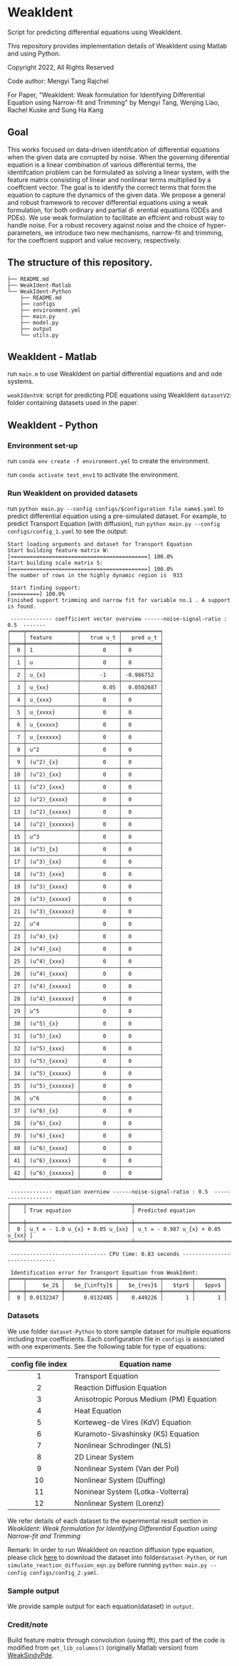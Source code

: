 # WeakIdent
Script for predicting differential equations using WeakIdent.

This repository provides implementation details of WeakIdent using Matlab and using Python. 

Copyright 2022, All Rights Reserved

Code author:  Mengyi Tang Rajchel

For Paper, "WeakIdent: Weak formulation for Identifying Differential Equation using Narrow-fit and Trimming" by Mengyi Tang, Wenjing Liao, Rachel Kuske and Sung Ha Kang

## Goal
This works focused on data-driven identifcation of differential equations when the given data are corrupted by noise. When the governing diferential equation is a linear combination of various differential terms, the identifcation problem can be formulated as solving a linear system, with the feature matrix consisting of linear and nonlinear terms multiplied by a coeffcient vector. The goal is to identify the correct terms that form the equation to capture the dynamics of the given data.
We propose a general and robust framework to recover differential equations using a weak formulation, for both ordinary and partial di erential equations (ODEs and PDEs). 
We use weak formulation to facilitate an effcient and robust way to handle noise. For a robust recovery against noise and the choice of hyper-parameters, we introduce two new mechanisms, narrow-fit and trimming, for the coeffcient support and value recovery, respectively. 

## The structure of this repository.
```
├── README.md
├── WeakIdent-Matlab
└── WeakIdent-Python
    ├── README.md
    ├── configs
    ├── environment.yml
    ├── main.py
    ├── model.py
    ├── output
    └── utils.py
```

## WeakIdent - Matlab 
run `main.m` to use WeakIdent on partial differential equations and and ode systems.

`weakIdentV4`: script for predicting PDE equations using WeakIdent
`datasetV2`: folder containing datasets used in the paper.

## WeakIdent - Python

### Environment set-up
run `conda env create -f environment.yml` to create the environment.

run `conda activate test_env1` to activate the environment.

### Run WeakIdent on provided datasets

run `python main.py --config configs/$configuration file name$.yaml` to predict differential equation using a pre-simulated dataset. For example, to predict Transport Equation (with diffusion), run `python main.py --config configs/config_1.yaml` to see the output:

```
Start loading arguments and dataset for Transport Equation
Start building feature matrix W:
[===========================================] 100.0% 
Start building scale matrix S:
[===========================================] 100.0% 
The number of rows in the highly dynamic region is  933

 Start finding support: 
[=========] 100.0% 
Finished support trimming and narrow fit for variable no.1 . A support is found.

 ------------- coefficient vector overview ------noise-signal-ratio : 0.5  -------
╒════╤════════════════╤════════════╤════════════╕
│    │ feature        │   true u_t │   pred u_t │
╞════╪════════════════╪════════════╪════════════╡
│  0 │ 1              │       0    │  0         │
├────┼────────────────┼────────────┼────────────┤
│  1 │ u              │       0    │  0         │
├────┼────────────────┼────────────┼────────────┤
│  2 │ u_{x}          │      -1    │ -0.986752  │
├────┼────────────────┼────────────┼────────────┤
│  3 │ u_{xx}         │       0.05 │  0.0502687 │
├────┼────────────────┼────────────┼────────────┤
│  4 │ u_{xxx}        │       0    │  0         │
├────┼────────────────┼────────────┼────────────┤
│  5 │ u_{xxxx}       │       0    │  0         │
├────┼────────────────┼────────────┼────────────┤
│  6 │ u_{xxxxx}      │       0    │  0         │
├────┼────────────────┼────────────┼────────────┤
│  7 │ u_{xxxxxx}     │       0    │  0         │
├────┼────────────────┼────────────┼────────────┤
│  8 │ u^2            │       0    │  0         │
├────┼────────────────┼────────────┼────────────┤
│  9 │ (u^2)_{x}      │       0    │  0         │
├────┼────────────────┼────────────┼────────────┤
│ 10 │ (u^2)_{xx}     │       0    │  0         │
├────┼────────────────┼────────────┼────────────┤
│ 11 │ (u^2)_{xxx}    │       0    │  0         │
├────┼────────────────┼────────────┼────────────┤
│ 12 │ (u^2)_{xxxx}   │       0    │  0         │
├────┼────────────────┼────────────┼────────────┤
│ 13 │ (u^2)_{xxxxx}  │       0    │  0         │
├────┼────────────────┼────────────┼────────────┤
│ 14 │ (u^2)_{xxxxxx} │       0    │  0         │
├────┼────────────────┼────────────┼────────────┤
│ 15 │ u^3            │       0    │  0         │
├────┼────────────────┼────────────┼────────────┤
│ 16 │ (u^3)_{x}      │       0    │  0         │
├────┼────────────────┼────────────┼────────────┤
│ 17 │ (u^3)_{xx}     │       0    │  0         │
├────┼────────────────┼────────────┼────────────┤
│ 18 │ (u^3)_{xxx}    │       0    │  0         │
├────┼────────────────┼────────────┼────────────┤
│ 19 │ (u^3)_{xxxx}   │       0    │  0         │
├────┼────────────────┼────────────┼────────────┤
│ 20 │ (u^3)_{xxxxx}  │       0    │  0         │
├────┼────────────────┼────────────┼────────────┤
│ 21 │ (u^3)_{xxxxxx} │       0    │  0         │
├────┼────────────────┼────────────┼────────────┤
│ 22 │ u^4            │       0    │  0         │
├────┼────────────────┼────────────┼────────────┤
│ 23 │ (u^4)_{x}      │       0    │  0         │
├────┼────────────────┼────────────┼────────────┤
│ 24 │ (u^4)_{xx}     │       0    │  0         │
├────┼────────────────┼────────────┼────────────┤
│ 25 │ (u^4)_{xxx}    │       0    │  0         │
├────┼────────────────┼────────────┼────────────┤
│ 26 │ (u^4)_{xxxx}   │       0    │  0         │
├────┼────────────────┼────────────┼────────────┤
│ 27 │ (u^4)_{xxxxx}  │       0    │  0         │
├────┼────────────────┼────────────┼────────────┤
│ 28 │ (u^4)_{xxxxxx} │       0    │  0         │
├────┼────────────────┼────────────┼────────────┤
│ 29 │ u^5            │       0    │  0         │
├────┼────────────────┼────────────┼────────────┤
│ 30 │ (u^5)_{x}      │       0    │  0         │
├────┼────────────────┼────────────┼────────────┤
│ 31 │ (u^5)_{xx}     │       0    │  0         │
├────┼────────────────┼────────────┼────────────┤
│ 32 │ (u^5)_{xxx}    │       0    │  0         │
├────┼────────────────┼────────────┼────────────┤
│ 33 │ (u^5)_{xxxx}   │       0    │  0         │
├────┼────────────────┼────────────┼────────────┤
│ 34 │ (u^5)_{xxxxx}  │       0    │  0         │
├────┼────────────────┼────────────┼────────────┤
│ 35 │ (u^5)_{xxxxxx} │       0    │  0         │
├────┼────────────────┼────────────┼────────────┤
│ 36 │ u^6            │       0    │  0         │
├────┼────────────────┼────────────┼────────────┤
│ 37 │ (u^6)_{x}      │       0    │  0         │
├────┼────────────────┼────────────┼────────────┤
│ 38 │ (u^6)_{xx}     │       0    │  0         │
├────┼────────────────┼────────────┼────────────┤
│ 39 │ (u^6)_{xxx}    │       0    │  0         │
├────┼────────────────┼────────────┼────────────┤
│ 40 │ (u^6)_{xxxx}   │       0    │  0         │
├────┼────────────────┼────────────┼────────────┤
│ 41 │ (u^6)_{xxxxx}  │       0    │  0         │
├────┼────────────────┼────────────┼────────────┤
│ 42 │ (u^6)_{xxxxxx} │       0    │  0         │
╘════╧════════════════╧════════════╧════════════╛

 ------------- equation overniew ------noise-signal-ratio : 0.5  -------------------
╒════╤═════════════════════════════════╤═══════════════════════════════════╕
│    │ True equation                   │ Predicted equation                │
╞════╪═════════════════════════════════╪═══════════════════════════════════╡
│  0 │ u_t = - 1.0 u_{x} + 0.05 u_{xx} │ u_t = - 0.987 u_{x} + 0.05 u_{xx} │
╘════╧═════════════════════════════════╧═══════════════════════════════════╛

 ------------------------------ CPU time: 0.83 seconds ------------------------------

 Identification error for Transport Equation from WeakIdent: 
╒════╤═══════════╤════════════════╤═════════════╤═════════╤═════════╕
│    │     $e_2$ │   $e_{\infty}$ │   $e_{res}$ │   $tpr$ │   $ppv$ │
╞════╪═══════════╪════════════════╪═════════════╪═════════╪═════════╡
│  0 │ 0.0132347 │      0.0132485 │    0.449226 │       1 │       1 │

```


### Datasets
We use folder `dataset-Python` to store sample dataset for multiple equations including true coefficients.
Each configuration file in `configs` is associated with one experiments. See the following table for type of equations:

| config file  index       | Equation name      | 
|:-------------:|-------------|
|1     |  Transport Equation |  
| 2     | Reaction Diffusion Equation    | 
| 3 | Anisotropic Porous Medium (PM) Equation    |
| 4 | Heat Equation | 
| 5 | Korteweg-de Vires (KdV) Equation | 
| 6 | Kuramoto-Sivashinsky (KS) Equation | 
| 7 | Nonlinear Schrodinger (NLS) | 
| 8 | 2D Linear System | 
| 9 | Nonlinear System (Van der Pol) | 
| 10 | Nonlinear System (Duffing) | 
| 11 | Noninear System (Lotka-Volterra) | 
|12| Nonlinear System (Lorenz) | 

We refer details of each dataset to the experimental result section in *WeakIdent: Weak formulation for Identifying
Differential Equation using Narrow-fit and Trimming*


Remark: In order to run WeakIdent on reaction diffusion type equation, please click [here](https://www.dropbox.com/t/TKK9U1ttVwX2mfHP) to download the 
dataset into folder`dataset-Python`, or run `simulate_reaction_diffusion_eqn.py` before running 
`python main.py --config configs/config_2.yaml`. 


### Sample output
We provide sample output for each equation(dataset) in  `output`.

### Credit/note
Build feature matrix through convolution (using fft), this part of the code is modified from `get_lib_columns()` (originally Matlab version) from [WeakSindyPde](https://github.com/dm973/WSINDy_PDE).


